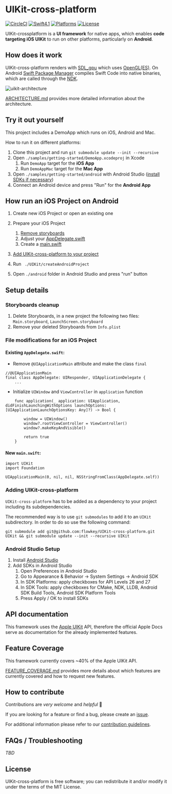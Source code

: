 # UIKit-cross-platform

[![CircleCI](https://circleci.com/gh/flowkey/UIKit-cross-platform.svg?style=shield&circle-token=2bc60653f4bb369754b04d97d324d9ba2bee6c6b)](https://circleci.com/gh/flowkey/UIKit-SDL)
[![Swift4.1](https://img.shields.io/badge/swift-4.1-orange.svg?style=flat)](https://swift.org/)
[![Platforms](https://img.shields.io/badge/platform-Android%20%7C%20macOS-lightgrey.svg)](https://swift.org/)
[![License](https://img.shields.io/badge/license-MIT-71787A.svg)](https://tldrlegal.com/license/mit-license)

UIKit-crossplatform is a **UI framework** for native apps, which enables **code targeting iOS UIKit** to run on other platforms, particularly on **Android**.<br>

## How does it work

UIKit-cross-platform renders with [SDL_gpu](https://github.com/grimfang4/sdl-gpu) which uses [OpenGL(ES)](https://www.opengl.org/).
On Android [Swift Package Manager](https://github.com/apple/swift-package-manager) compiles Swift Code into native binaries, which are called through the [NDK](https://developer.android.com/ndk/).

![uikit-architecture](https://user-images.githubusercontent.com/10008938/42819122-e147ca8e-89d2-11e8-8227-454a98963953.png)

[ARCHITECTURE.md](docs/ARCHITECTURE.md) provides more detailed information about the architecture.

## Try it out yourself

This project includes a DemoApp which runs on iOS, Android and Mac.

How to run it on different platforms:
1. Clone this project and run `git submodule update --init --recursive`
2. Open `./samples/getting-started/DemoApp.xcodeproj` in Xcode
    1. Run `DemoApp` target for the **iOS App**
    2. Run `DemoAppMac` target for the **Mac App**
3. Open `./samples/getting-started/android` with Android Studio ([install SDKs if necessary](Android-Studio-Setup))
4. Connect an Android device and press "Run" for the **Android App**

## How run an iOS Project on Android

1. Create new iOS Project or open an existing one
2. Prepare your iOS Project
    1. [Remove storyboards](#Storyboards-cleanup)
    2. Adjust your [AppDelegate.swift](#Existing-AppDelegate.swift)
    3. Create a [main.swift](#New-main.swift)
3. [Add UIKit-cross-platform to your project](#adding-UIKit-cross-platform)


4. Run ` ./UIKit/createAndroidProject`
5. Open `./android` folder in Android Studio and press "run" button

## Setup details

### Storyboards cleanup

1. Delete Storyboards, in a new project the following two files: `Main.storyboard`, `LaunchScreen.storyboard`
2. Remove your deleted Storyboards from `Info.plist`

### File modifications for an iOS Project

#### Existing `AppDelegate.swift`:
- Remove `@UIApplicationMain` attribute and make the class `final`
```
//@UIApplicationMain
final class AppDelegate: UIResponder, UIApplicationDelegate {
    ...
```
- Initialize `UIWindow` and `ViewController` in `application` function
```
    func application(_ application: UIApplication, didFinishLaunchingWithOptions launchOptions: [UIApplicationLaunchOptionsKey: Any]?) -> Bool {

        window = UIWindow()
        window?.rootViewController = ViewController()
        window?.makeKeyAndVisible()

        return true
    }
```

#### New `main.swift`:
```
import UIKit
import Foundation

UIApplicationMain(0, nil, nil, NSStringFromClass(AppDelegate.self))
```

### Adding UIKit-cross-platform

`UIKit-cross-platform` has to be added as a dependency to your project including its subdependencies.

The recommended way is to use `git submodules` to add it to an `UIKit` subdirectory.
In order to do so use the following command:
```
git submodule add git@github.com:flowkey/UIKit-cross-platform.git UIKit && git submodule update --init --recursive UIKit
```

### Android Studio Setup

1. Install [Android Studio](https://developer.android.com/studio/)
2. Add SDKs in Android Studio
    1. Open Preferences in Android Studio
    2. Go to Appearance & Behavior -> System Settings -> Android SDK
    3. In SDK Platforms: apply checkboxes for API Levels 26 and 27
    4. In SDK Tools: apply checkboxes for CMake, NDK, LLDB, Android SDK Build Tools, Android SDK Platform Tools
    5. Press Apply / OK to install SDKs


## API documentation

This framework uses the [Apple UIKit](https://developer.apple.com/documentation/uikit) API, therefore the official Apple Docs serve as documentation for the already implemented features.

## Feature Coverage

This framework currently covers ~40% of the Apple UIKit API.

[FEATURE_COVERAGE.md](docs/FEATURE_COVERAGE.md) provides more details about which features are currently covered and how to request new features.

## How to contribute

Contributions are *very welcome* and *helpful* 🙌

If you are looking for a feature or find a bug, please create an [issue](https://github.com/flowkey/UIKit-cross-platform/issues/new/choose).

For additional information please refer to our [contribution guidelines](docs/CONTRIBUTING.md).

## FAQs / Troubleshooting

*TBD*

## License

UIKit-cross-platform is free software; you can redistribute it and/or modify it under the terms of the MIT License.
